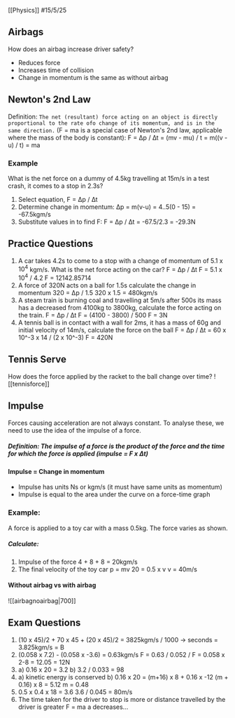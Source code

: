 [[Physics]]
#15/5/25 
## Airbags
How does an airbag increase driver safety?
- Reduces force
- Increases time of collision
- Change in momentum is the same as without airbag
## Newton's 2nd Law
Definition: `The net (resultant) force acting on an object is directly proportional to the rate ofo change of its momentum, and is in the same direction.`
(F = ma is a special case of Newton's 2nd law, applicable where the mass of the body is constant):
F = ∆p / ∆t = (mv - mu) / t = m((v - u) / t) = ma
### Example
What is the net force on a dummy of 4.5kg travelling at 15m/s in a test crash, it comes to a stop in 2.3s?
1) Select equation, F = ∆p / ∆t
2) Determine change in momentum: ∆p = m(v-u) = 4..5(0 - 15) = -67.5kgm/s
3) Substitute values in to find F: F = ∆p / ∆t = -67.5/2.3 = -29.3N
## Practice Questions
1) A car takes 4.2s to come to a stop with a change of momentum of $5.1$ x $10^4$ kgm/s. What is the net force acting on the car?
	F = ∆p / ∆t
	F = $5.1$ x $10^4$ / 4.2
	F = 12142.85714
2) A force of 320N acts on a ball for 1.5s calculate the change in momentum
	320 = ∆p / 1.5
	320 x 1.5 = 480kgm/s
3) A steam train is burning coal and travelling at 5m/s after 500s its mass has a decreased from 4100kg to 3800kg, calculate the force acting on the train.
	F = ∆p / ∆t
	F = (4100 - 3800) / 500
	F = 3N
4) A tennis ball is in contact with a wall for 2ms, it has a mass of 60g and initial velocity of 14m/s, calculate the force on the ball
	F = ∆p / ∆t = 60 x 10^-3 x 14 / (2 x 10^-3)
	F = 420N
## Tennis Serve
How does the force applied by the racket to the ball change over time?
![[tennisforce]]
## Impulse
Forces causing acceleration are not always constant. To analyse these, we need to use the idea of the impulse of a force.
##### Definition: The impulse of a force is the product of the force and the time for which the force is applied (impulse = F x ∆t)
#### Impulse = Change in momentum
- Impulse has units Ns or kgm/s (it must have same units as momentum)
- Impulse is equal to the area under the curve on a force-time graph
### Example:
A force is applied to a toy car with a mass 0.5kg. The force varies as shown.
##### Calculate:
1) Impulse of the force
	4 + 8 + 8 = 20kgm/s
2) The final velocity of the toy car
	p = mv
	20 = 0.5 x v
	v = 40m/s

#### Without airbag vs with airbag
![[airbagnoairbag|700]]
## Exam Questions
1) (10 x 45)/2 + 70 x 45 + (20 x 45)/2 = 3825kgm/s / 1000 -> seconds = 3.825kgm/s
	= B
2) (0.058 x 7.2) - (0.058 x -3.6) =  0.63kgm/s
	F = 0.63 / 0.052 / F = 0.058 x 2-8 = 12.05 = 12N
3) a) 0.16 x 20 = 3.2
	b) 3.2 / 0.033 = 98
4) a) kinetic energy is conserved
	b) 0.16 x 20 = (m+16) x 8 + 0.16 x -12
	(m + 0.16) x 8 = 5.12
	m = 0.48
5) 0.5 x 0.4 x 18  = 3.6
	3.6 / 0.045 = 80m/s
6) The time taken for the driver to stop is more or distance travelled by the driver is greater 
	F = ma
	a decreases...